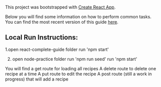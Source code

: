 This project was bootstrapped with [Create React App](https://github.com/facebookincubator/create-react-app).

Below you will find some information on how to perform common tasks.<br>
You can find the most recent version of this guide [here](https://github.com/facebookincubator/create-react-app/blob/master/packages/react-scripts/template/README.md).

## Local Run Instructions:

1.open react-complete-guide folder
run 'npm start'

2. open node-practice folder
run 'npm run seed'
run 'npm start'

You will find a get route for loading all recipes
A delete route to delete one recipe at a time
A put route to edit the recipe
A post route (still a work in progress) that will add a recipe




